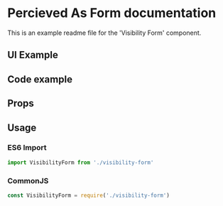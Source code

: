 # Percieved As Form documentation

This is an example readme file for the 'Visibility Form' component.

## UI Example

<!-- STORY -->

## Code example

<!-- SOURCE -->

## Props

<!-- PROPS -->

## Usage

### ES6 Import
```js
import VisibilityForm from './visibility-form'
```

### CommonJS

```js
const VisibilityForm = require('./visibility-form')
